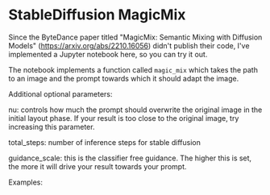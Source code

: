 # StableDiffusion MagicMix

Since the ByteDance paper titled "MagicMix: Semantic Mixing with Diffusion Models" (https://arxiv.org/abs/2210.16056) didn't publish their code, I've implemented a Jupyter notebook here, so you can try it out.

The notebook implements a function called `magic_mix` which takes the path to an image and the prompt towards which it should adapt the image.

Additional optional parameters:

nu: controls how much the prompt should overwrite the original image in the initial layout phase. If your result is too close to the original image, try increasing this parameter.

total_steps: number of inference steps for stable diffusion

guidance_scale: this is the classifier free guidance. The higher this is set, the more it will drive your result towards your prompt.

Examples:

